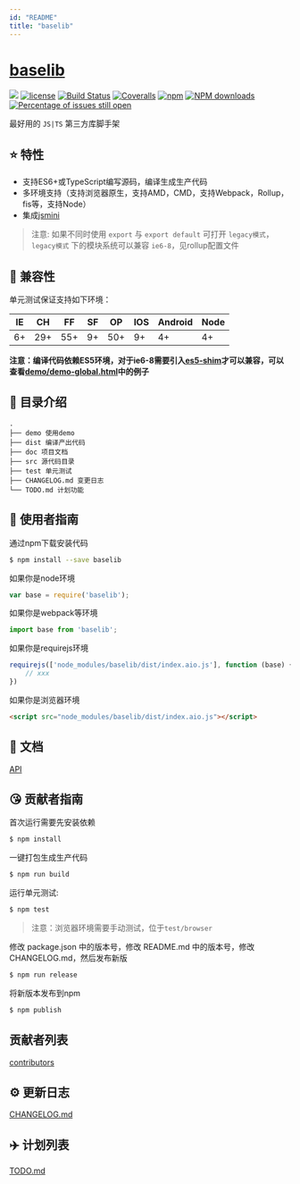 ```yaml
---
id: "README"
title: "baselib"
---
```


# [baselib](https://github.com/lsxlsxxslxsl/baselib)
[![](https://img.shields.io/badge/Powered%20by-jslib%20base-brightgreen.svg)](https://github.com/yanhaijing/jslib-base)
[![license](https://img.shields.io/badge/license-MIT-blue.svg)](https://github.com/lsxlsxxslxsl/baselib/blob/master/LICENSE)
[![Build Status](https://travis-ci.org/lsxlsxxslxsl/baselib.svg?branch=master)](https://travis-ci.org/lsxlsxxslxsl/baselib)
[![Coveralls](https://img.shields.io/coveralls/lsxlsxxslxsl/baselib.svg)](https://coveralls.io/github/lsxlsxxslxsl/baselib)
[![npm](https://img.shields.io/badge/npm-0.1.0-orange.svg)](https://www.npmjs.com/package/baselib)
[![NPM downloads](http://img.shields.io/npm/dm/baselib.svg?style=flat-square)](http://www.npmtrends.com/baselib)
[![Percentage of issues still open](http://isitmaintained.com/badge/open/lsxlsxxslxsl/baselib.svg)](http://isitmaintained.com/project/lsxlsxxslxsl/baselib "Percentage of issues still open")

最好用的 `JS|TS` 第三方库脚手架

## :star: 特性

- 支持ES6+或TypeScript编写源码，编译生成生产代码
- 多环境支持（支持浏览器原生，支持AMD，CMD，支持Webpack，Rollup，fis等，支持Node）
- 集成[jsmini](https://github.com/jsmini)

> 注意: 如果不同时使用 `export` 与 `export default` 可打开 `legacy模式`，`legacy模式` 下的模块系统可以兼容 `ie6-8`，见rollup配置文件

## :pill: 兼容性
单元测试保证支持如下环境：

| IE   | CH   | FF   | SF   | OP   | IOS  | Android   | Node  |
| ---- | ---- | ---- | ---- | ---- | ---- | ---- | ----- |
| 6+   | 29+ | 55+  | 9+   | 50+  | 9+   | 4+   | 4+ |

**注意：编译代码依赖ES5环境，对于ie6-8需要引入[es5-shim](http://github.com/es-shims/es5-shim/)才可以兼容，可以查看[demo/demo-global.html](./demo/demo-global.html)中的例子**

## :open_file_folder: 目录介绍

```
.
├── demo 使用demo
├── dist 编译产出代码
├── doc 项目文档
├── src 源代码目录
├── test 单元测试
├── CHANGELOG.md 变更日志
└── TODO.md 计划功能
```

## :rocket: 使用者指南

通过npm下载安装代码

```bash
$ npm install --save baselib
```

如果你是node环境

```js
var base = require('baselib');
```

如果你是webpack等环境

```js
import base from 'baselib';
```

如果你是requirejs环境

```js
requirejs(['node_modules/baselib/dist/index.aio.js'], function (base) {
    // xxx
})
```

如果你是浏览器环境

```html
<script src="node_modules/baselib/dist/index.aio.js"></script>
```

## :bookmark_tabs: 文档
[API](./doc/api.md)

## :kissing_heart: 贡献者指南
首次运行需要先安装依赖

```bash
$ npm install
```

一键打包生成生产代码

```bash
$ npm run build
```

运行单元测试:

```bash
$ npm test
```

> 注意：浏览器环境需要手动测试，位于`test/browser`

修改 package.json 中的版本号，修改 README.md 中的版本号，修改 CHANGELOG.md，然后发布新版

```bash
$ npm run release
```

将新版本发布到npm

```bash
$ npm publish
```

## 贡献者列表

[contributors](https://github.com/lsxlsxxslxsl/baselib/graphs/contributors)

## :gear: 更新日志
[CHANGELOG.md](./CHANGELOG.md)

## :airplane: 计划列表
[TODO.md](./TODO.md)
